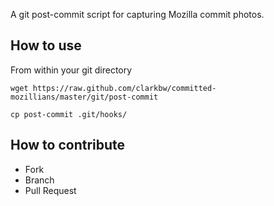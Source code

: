 A git post-commit script for capturing Mozilla commit photos.

## How to use

From within your git directory

`wget https://raw.github.com/clarkbw/committed-mozillians/master/git/post-commit`

`cp post-commit .git/hooks/`

## How to contribute

 * Fork
 * Branch
 * Pull Request
